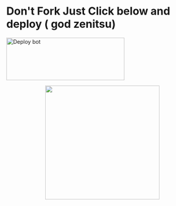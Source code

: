 # Don't Fork Just Click below and deploy ( god zenitsu)
<a href="https://dashboard.heroku.com/new-app?template=https://github.com/Kiranxer/deploy-raganork" target="blank"><img align="center" src="https://i.imgur.com/6rs61MY.png" alt="Deploy bot" height="112" width="310" /></a>

<p align="center">
  <a href="https://www.instagram.com/whoois.zenitsu">
    <img height="300" src="https://i.imgur.com/lGkriSF.jpeg">
  </a>
</p>
